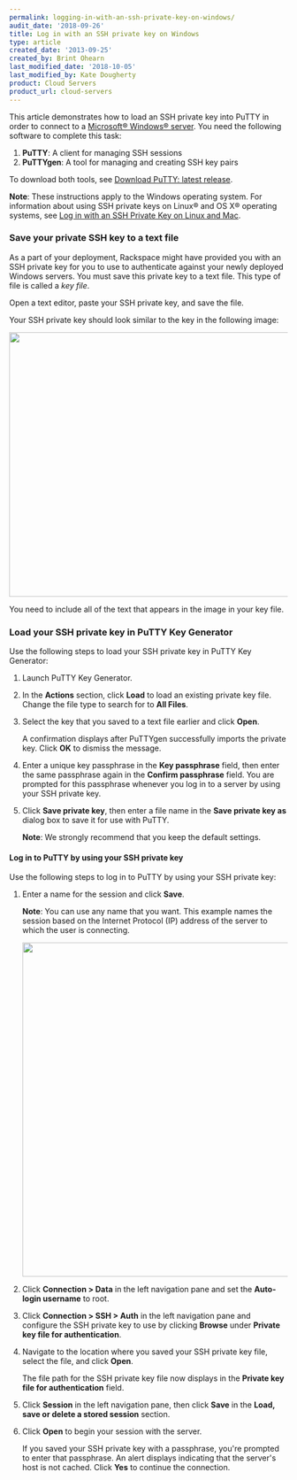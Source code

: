 ```yaml
---
permalink: logging-in-with-an-ssh-private-key-on-windows/
audit_date: '2018-09-26'
title: Log in with an SSH private key on Windows
type: article
created_date: '2013-09-25'
created_by: Brint Ohearn
last_modified_date: '2018-10-05'
last_modified_by: Kate Dougherty
product: Cloud Servers
product_url: cloud-servers
---
```


This article demonstrates how to load an SSH private key into PuTTY in order
to connect to a [Microsoft&reg; Windows&reg;
server](https://www.rackspace.com/microsoft/windows). You need the following
software to complete this task:

1.  **PuTTY**: A client for managing SSH sessions
2.  **PuTTYgen**: A tool for managing and creating SSH key pairs

To download both tools, see [Download PuTTY: latest
release](http://www.chiark.greenend.org.uk/~sgtatham/putty/download.html).

**Note**: These instructions apply to the Windows operating system.
For information about using SSH private keys on Linux&reg; and OS X&reg;
operating systems, see [Log in with an SSH Private Key on Linux and
Mac](/how-to/logging-in-with-an-ssh-private-key-on-linuxmac).

### Save your private SSH key to a text file

As a part of your deployment, Rackspace might have provided you with an SSH
private key for you to use to authenticate against your newly deployed
Windows servers. You must save this private key to a text file. This type of
file is called a _key file_.

Open a text editor, paste your SSH private key, and save the file.

Your SSH private key should look similar to the key in the following image:

<img src="{% asset_path cloud-servers/logging-in-with-an-ssh-private-key-on-windows/Windows1.png %}" width="626" height="478" />

You need to include all of the text that appears in the image in your key file.

### Load your SSH private key in PuTTY Key Generator

Use the following steps to load your SSH private key in PuTTY Key Generator:

1. Launch PuTTY Key Generator.

2. In the **Actions** section, click **Load** to load an existing private key
   file. Change the file type to search for to **All Files**.

3. Select the key that you saved to a text file earlier and click **Open**.

    A confirmation displays after PuTTYgen successfully imports the private
    key. Click **OK** to dismiss the message.

4. Enter a unique key passphrase in the **Key passphrase** field, then enter
   the same passphrase again in the **Confirm passphrase** field. You are
   prompted for this passphrase whenever you log in to a server by using your
   SSH private key.

5. Click **Save private key**, then enter a file name in the **Save
   private key as** dialog box to save it for use with PuTTY.

    **Note**: We strongly recommend that you keep the default settings.

#### Log in to PuTTY by using your SSH private key

Use the following steps to log in to PuTTY by using your SSH private key:

1. Enter a name for the session and click **Save**.

    **Note**: You can use any name that you want. This example names the
    session based on the Internet Protocol (IP) address of the server to which
    the user is connecting.

   <img src="{% asset_path cloud-servers/logging-in-with-an-ssh-private-key-on-windows/Windows9.png %}" width="635" height="604" />

2. Click **Connection > Data** in the left navigation pane and set the
   **Auto-login username** to root.

3. Click **Connection > SSH > Auth**  in the left navigation pane and
   configure the SSH private key to use by clicking **Browse** under **Private
   key file for authentication**.

4. Navigate to the location where you saved your SSH private key file, select
   the file, and click **Open**.

    The file path for the SSH private key file now displays in the **Private
    key file for authentication** field.

5. Click **Session** in the left navigation pane, then click **Save** in the
   **Load, save or delete a stored session** section.

6. Click **Open** to begin your session with the server.

    If you saved your SSH private key with a passphrase, you're prompted to
    enter that passphrase. An alert displays indicating that the server's host
    is not cached. Click **Yes** to continue the connection.
